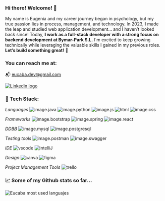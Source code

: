 ### Hi there! Welcome! :wave:

My name is Eugenia and my career journey began in psychology, but my true passion lies in process, management, and technology. In 2023, I made the leap and studied web application development... and I haven’t looked back since!
Today, **I work as a full-stack developer with a strong focus on backend development at Bymar-Park S.L.** I'm excited to keep growing technically while leveraging the valuable skills I gained in my previous roles.
**Let’s build something great!** :rocket:


### You can reach me at:

:mailbox_with_mail: eucaba.dev@gmail.com

[![Linkedin logo](https://img.shields.io/badge/LinkedIn-0077B5?style=for-the-badge&logo=linkedin&logoColor=white)](https://www.linkedin.com/in/eugeniacames/)


### :dart: Tech Stack:

_Languages_   ![image.java](https://img.shields.io/badge/Java-orange?style=for-the-badge&logo=java&logoColor=white&labelColor=orange&color=orange)  ![image.python](https://img.shields.io/badge/Python-FFD43B?style=for-the-badge&logo=python&logoColor=blue)
![image.js](https://img.shields.io/badge/JavaScript-323330?style=for-the-badge&logo=javascript&logoColor=F7DF1E)  ![html](https://img.shields.io/badge/HTML5-E34F26?style=for-the-badge&logo=html5&logoColor=white)  ![image.css](https://img.shields.io/badge/CSS3-1572B6?style=for-the-badge&logo=css3&logoColor=white)

_Frameworks_   ![image.bootstrap](https://img.shields.io/badge/Bootstrap-563D7C?style=for-the-badge&logo=bootstrap&logoColor=white)  ![image.spring](https://img.shields.io/badge/Spring-6DB33F?style=for-the-badge&logo=spring&logoColor=white)  ![image.react](https://img.shields.io/badge/React-20232A?style=for-the-badge&logo=react&logoColor=61DAFB)


_DDBB_   ![image.mysql](https://img.shields.io/badge/MySQL-005C84?style=for-the-badge&logo=mysql&logoColor=white)  ![image.postgresql](https://img.shields.io/badge/PostgreSQL-316192?style=for-the-badge&logo=postgresql&logoColor=white)


_Testing tools_   ![image.postman](https://img.shields.io/badge/Postman-FF6C37?style=for-the-badge&logo=Postman&logoColor=white)  ![image.swagger](https://img.shields.io/badge/Swagger-85EA2D?style=for-the-badge&logo=Swagger&logoColor=white)


_IDE_   ![vscode](https://img.shields.io/badge/VSCode-0078D4?style=for-the-badge&logo=visual%20studio%20code&logoColor=white)  ![intelliJ](https://img.shields.io/badge/IntelliJ_IDEA-000000.svg?style=for-the-badge&logo=intellij-idea&logoColor=white)


_Design_   ![canva](https://img.shields.io/badge/Canva-%2300C4CC.svg?&style=for-the-badge&logo=Canva&logoColor=white)  ![figma](https://img.shields.io/badge/Figma-F24E1E?style=for-the-badge&logo=figma&logoColor=white)


_Project Management Tools_   ![trello](https://img.shields.io/badge/Trello-0052CC?style=for-the-badge&logo=trello&logoColor=white)


### :chart_with_upwards_trend: Some of my Github stats so far...

![Eucaba most used languajes](https://github-readme-stats.vercel.app/api/top-langs/?username=Eucaba&theme=merko)

